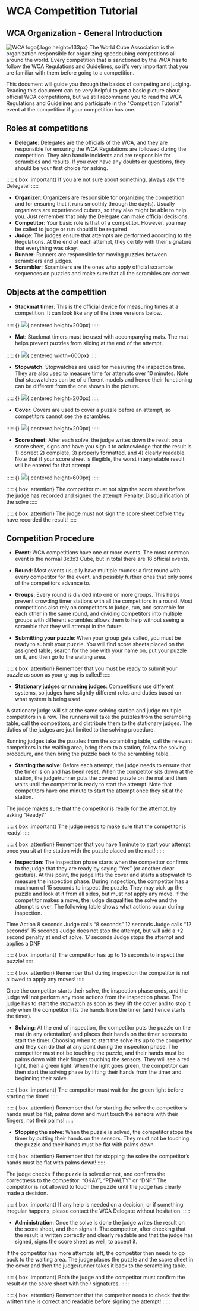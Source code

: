 # WCA Competition Tutorial

## WCA Organization - General Introduction
![WCA logo](https://www.worldcubeassociation.org/files/WCAlogo_notext.svg){.logo height=133px}
The World Cube Association is the organization responsible for organizing speedcubing competitions all around the world.
Every competition that is sanctioned by the WCA has to follow the WCA Regulations and Guidelines,
so it's very important that you are familiar with them before going to a competition.

This document will guide you through the basics of competing and judging. Reading this document can be very helpful
to get a basic picture about official WCA competitions, but we still recommend you to read the WCA Regulations and Guidelines
and participate in the "Competition Tutorial" event at the competition if your competition has one.

## Roles at competitions
- **Delegate**: Delegates are the officials of the WCA, and they are responsible for ensuring the WCA Regulations
are followed during the competition. They also handle incidents and are responsible for scrambles and results.
If you ever have any doubts or questions, they should be your first choice for asking.

::::: {.box .important}
If you are not sure about something, always ask the Delegate!
:::::

- **Organizer**: Organizers are responsible for organizing the competition and for ensuring that it runs smoothly
through the day(s). Usually organizers are experienced cubers, so they also might be able to help you.
Just remember that only the Delegate can make official decisions.
- **Competitor**: Your basic role is that of a competitor. However, you may be called to judge or run
should it be required
- **Judge**: The judges ensure that attempts are performed according to the Regulations. At the end of each attempt,
they certify with their signature that everything was okay.
- **Runner**: Runners are responsible for moving puzzles between scramblers and judges.
- **Scrambler**: Scramblers are the ones who apply official scramble sequences on puzzles
and make sure that all the scrambles are correct.

## Objects at the competition
- **Stackmat timer**: This is the official device for measuring times at a competition.
It can look like any of the three versions below.

::::: {}
![](images/stackmat_timers.png){.centered height=200px}
:::::

- **Mat**: Stackmat timers must be used with accompanying mats. The mat helps prevent puzzles from sliding at the end of the attempt.

::::: {}
![](images/mat.png){.centered width=600px}
:::::

- **Stopwatch**: Stopwatches are used for measuring the inspection time. They are also used to measure time for attempts over 10 minutes. Note that stopwatches can be of different models and hence their functioning can be different from the one shown in the picture.

::::: {}
![](images/stopwatch.jpg){.centered height=200px}
:::::

- **Cover**: Covers are used to cover a puzzle before an attempt, so competitors cannot see the scrambles.

::::: {}
![](images/cover.jpg){.centered height=200px}
:::::

- **Score sheet**: After each solve, the judge writes down the result on a score sheet, signs and have you sign it to acknowledge that the result is 1) correct 2) complete, 3) properly formatted, and 4) clearly readable. Note that if your score sheet is illegible, the worst interpretable result will be entered for that attempt.

::::: {}
![](images/scoresheet.png){.centered height=600px}
:::::

::::: {.box .attention}
The competitor must not sign the score sheet before the judge has recorded and signed the attempt!
Penalty: Disqualification of the solve
:::::

::::: {.box .attention}
The judge must not sign the score sheet before they have recorded the result!
:::::


## Competition Procedure

- **Event**: 
WCA competitions have one or more events. The most common event is the normal 3x3x3 Cube, but in total there are 18 official events.

- **Round**: 
Most events usually have multiple rounds: a first round with every competitor for the event, and possibly further ones that only some of the competitors advance to.

- **Groups**: 
Every round is divided into one or more groups. This helps prevent crowding timer stations with all the competitors in a round. Most competitions also rely on competitors to judge, run, and scramble for each other in the same round, and dividing competitors into multiple groups with different scrambles allows them to help without seeing a scramble that they will attempt in the future. 

- **Submitting your puzzle**: 
When your group gets called, you must be ready to submit your puzzle. You will find score sheets placed on the assigned table; search for the one with your name on, put your puzzle on it, and then go to the waiting area. 

::::: {.box .attention}
Remember that you must be ready to submit your puzzle as soon as your group is called!
:::::

- **Stationary judges or running judges**: 
Competitions use different systems, so judges have slightly different roles and duties based on what system is being used.

A stationary judge will sit at the same solving station and judge multiple competitors in a row. The runners will take the puzzles from the scrambling table, call the competitors, and distribute them to the stationary judges. The duties of the judges are just limited to the solving procedure.

Running judges take the puzzles from the scrambling table, call the relevant competitors in the waiting area, bring them to a station, follow the solving procedure, and then bring the puzzle back to the scrambling table.

- **Starting the solve**:
Before each attempt, the judge needs to ensure that the timer is on and has been reset.
When the competitor sits down at the station, the judge/runner puts the covered puzzle on the mat and then waits until the competitor is ready to start the attempt. Note that competitors have one minute to start the attempt once they sit at the station.

The judge makes sure that the competitor is ready for the attempt, by asking “Ready?”

::::: {.box .important}
The judge needs to make sure that the competitor is ready!
:::::

::::: {.box .attention}
Remember that you have 1 minute to start your attempt once you sit at the station with the puzzle placed on the mat!
:::::

- **Inspection**:
The inspection phase starts when the competitor confirms to the judge that they are ready by saying “Yes” (or another clear gesture). At this point, the judge lifts the cover and starts a stopwatch to measure the inspection phase. During inspection, the competitor has a maximum of 15 seconds to inspect the puzzle. They may pick up the puzzle and look at it from all sides, but must not apply any move. If the competitor makes a move, the judge disqualifies the solve and the attempt is over. The following table shows what actions occur during inspection.


Time
Action
8 seconds
Judge calls “8 seconds”
12 seconds
Judge calls “12 seconds”
15 seconds
Judge does not stop the attempt, but will add a +2 second penalty at end of solve.
17 seconds
Judge stops the attempt and applies a DNF

::::: {.box .important}
The competitor has up to 15 seconds to inspect the puzzle!
:::::

::::: {.box .attention}
Remember that during inspection the competitor is not allowed to apply any moves!
:::::

Once the competitor starts their solve, the inspection phase ends, and the judge will not perform any more actions from the inspection phase.
The judge has to start the stopwatch as soon as they lift the cover and to stop it only when the competitor lifts the hands from the timer (and hence starts the timer). 

- **Solving**:
At the end of inspection, the competitor puts the puzzle on the mat (in any orientation) and places their hands on the timer sensors to start the timer. Choosing when to start the solve it’s up to the competitor and they can do that at any point during the inspection phase. The competitor must not be touching the puzzle, and their hands must be palms down with their fingers touching the sensors. They will see a red light, then a green light. When the light goes green, the competitor can then start the solving phase by lifting their hands from the timer and beginning their solve.

::::: {.box .important}
The competitor must wait for the green light before starting the timer!
:::::

::::: {.box .attention}
Remember that for starting the solve the competitor’s hands must be flat, palms down and must touch the sensors with their fingers, not their palms!
:::::

- **Stopping the solve**:
When the puzzle is solved, the competitor stops the timer by putting their hands on the sensors. They must not be touching the puzzle and their hands must be flat with palms down.

::::: {.box .attention}
Remember that for stopping the solve the competitor’s hands must be flat with palms down!
:::::

The judge checks if the puzzle is solved or not, and confirms the correctness to the competitor: “OKAY”, “PENALTY” or “DNF.” The competitor is not allowed to touch the puzzle until the judge has clearly made a decision.

::::: {.box .important}
If any help is needed on a decision, or if something irregular happens, please contact the WCA Delegate without hesitation.
:::::

- **Administration**:
Once the solve is done the judge writes the result on the score sheet, and then signs it. The competitor, after checking that the result is written correctly and clearly readable and that the judge has signed, signs the score sheet as well, to accept it.

If the competitor has more attempts left, the competitor then needs to go back to the waiting area. The judge places the puzzle and the score sheet in the cover and then the judge/runner takes it back to the scrambling table.

::::: {.box .important}
Both the judge and the competitor must confirm the result on the score sheet with their signatures.
:::::

::::: {.box .attention}
Remember that the competitor needs to check that the written time is correct and readable before signing the attempt!
:::::




